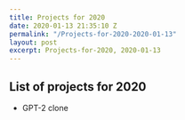 ```yaml
---
title: Projects for 2020
date: 2020-01-13 21:35:10 Z
permalink: "/Projects-for-2020-2020-01-13"
layout: post
excerpt: Projects-for-2020, 2020-01-13
---
```

## List of projects for 2020

* GPT-2 clone
